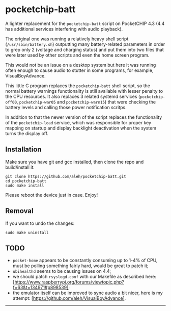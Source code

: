 # pocketchip-batt

A lighter replacement for the `pocketchip-batt` script on PocketCHIP 4.3 (4.4 has additional services interfering with audio playback).

The original one was running a relatively heavy shell script (`/usr/sbin/battery.sh`) outputting many 
battery-related parameters in order to grep only 2 (voltage and charging status) and put them into 
two files that were later used by other scripts and even the home screen program.

This would not be an issue on a desktop system but here it was running often enough to cause audio to stutter 
in some programs, for example, VisualBoyAdvance.

This little C program replaces the `pocketchip-batt` shell script, so the normal battery warnings 
functionality is still available with lesser penalty to the CPU resources. It also replaces 3 related systemd services
(`pocketchip-off00`, `pocketchip-war05` and `pocketchip-warn15`) that were checking the battery levels and calling 
those power notification scritps.

In addition to that the newer version of the script replaces the functionality of the `pocketchip-load` service, which was responsible for proper key mapping on startup and display backlight deactivation when the system turns the display off.  

## Installation

Make sure you have git and gcc installed, then clone the repo and build/install it: 

	git clone https://github.com/aleh/pocketchip-batt.git
	cd pocketchip-batt
	sudo make install

Please reboot the device just in case. Enjoy!

## Removal

If you want to undo the changes:

	sudo make uninstall

## TODO

- `pocket-home` appears to be constantly consuming up to 1-4% of CPU, must be polling something fairly hard, would be great to patch it;
- `ubihealthd` seems to be causing issues on 4.4;
- we should patch `rsyslogd.conf` with our Makefile as described here: [https://www.raspberrypi.org/forums/viewtopic.php?f=63&t=134971#p898539];
- the emulator itself can be improved to sync audio a bit nicer, here is my attempt: [https://github.com/aleh/VisualBoyAdvance]. 
---
